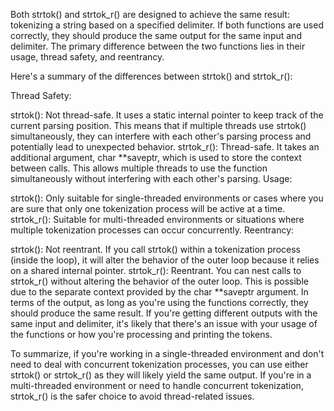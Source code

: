 Both strtok() and strtok_r() are designed to achieve the same result: tokenizing a string based on a specified delimiter. If both functions are used correctly, they should produce the same output for the same input and delimiter. The primary difference between the two functions lies in their usage, thread safety, and reentrancy.

Here's a summary of the differences between strtok() and strtok_r():

Thread Safety:

strtok(): Not thread-safe. It uses a static internal pointer to keep track of the current parsing position. This means that if multiple threads use strtok() simultaneously, they can interfere with each other's parsing process and potentially lead to unexpected behavior.
strtok_r(): Thread-safe. It takes an additional argument, char **saveptr, which is used to store the context between calls. This allows multiple threads to use the function simultaneously without interfering with each other's parsing.
Usage:

strtok(): Only suitable for single-threaded environments or cases where you are sure that only one tokenization process will be active at a time.
strtok_r(): Suitable for multi-threaded environments or situations where multiple tokenization processes can occur concurrently.
Reentrancy:

strtok(): Not reentrant. If you call strtok() within a tokenization process (inside the loop), it will alter the behavior of the outer loop because it relies on a shared internal pointer.
strtok_r(): Reentrant. You can nest calls to strtok_r() without altering the behavior of the outer loop. This is possible due to the separate context provided by the char **saveptr argument.
In terms of the output, as long as you're using the functions correctly, they should produce the same result. If you're getting different outputs with the same input and delimiter, it's likely that there's an issue with your usage of the functions or how you're processing and printing the tokens.

To summarize, if you're working in a single-threaded environment and don't need to deal with concurrent tokenization processes, you can use either strtok() or strtok_r() as they will likely yield the same output. If you're in a multi-threaded environment or need to handle concurrent tokenization, strtok_r() is the safer choice to avoid thread-related issues.
